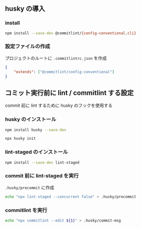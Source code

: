 ## husky の導入

### install
```bash
npm install --save-dev @commitlint/{config-conventional,cli}
```

### 設定ファイルの作成
プロジェクトのルートに `.commitlintrc.json` を作成

```json
{
    "extends": ["@commitlint/config-conventional"]
}
```

## コミット実行前に lint / commitlint する設定
commit 前に lint するために husky のフックを使用する

### husky のインストール
```bash
npm install husky --save-dev

npx husky init
```

### lint-staged のインストール
```bash
npm install --save-dev lint-staged
```

### commit 前に lint-staged を実行

`.husky/precommit` に作成

```bash
echo "npx lint-staged --concurrent false" > .husky/precommit
```

### commitlint を実行

```bash
echo "npx commitlint --edit ${1}" > .husky/commit-msg 
```
